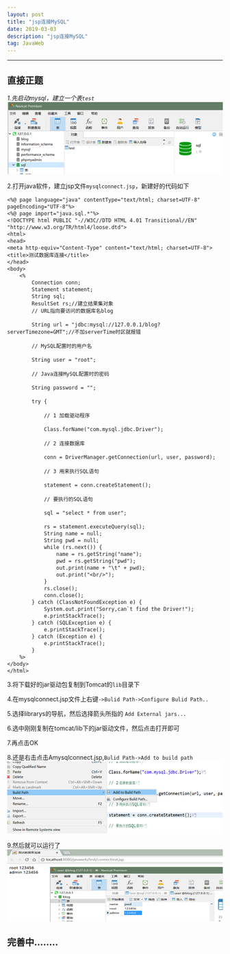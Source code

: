 ```yaml
---
layout: post
title: "jsp连接MySQL"
date: 2019-03-03 
description: "jsp连接MySQL"
tag: JavaWeb
---
```

---
## 直接正题

*1.先启动mysql，建立一个表`test`*
![](/images/posts/sqlcon1.png)

2.打开java软件，建立jsp文件`mysqlconnect.jsp`，新建好的代码如下

```
<%@ page language="java" contentType="text/html; charset=UTF-8" pageEncoding="UTF-8"%>
<%@ page import="java.sql.*"%>
<!DOCTYPE html PUBLIC "-//W3C//DTD HTML 4.01 Transitional//EN" "http://www.w3.org/TR/html4/loose.dtd">
<html>
<head>
<meta http-equiv="Content-Type" content="text/html; charset=UTF-8">
<title>测试数据库连接</title>
</head>
<body>
	<%
		Connection conn;
		Statement statement;
		String sql;
		ResultSet rs;//建立结果集对象
		// URL指向要访问的数据库名blog

		String url = "jdbc:mysql://127.0.0.1/blog?serverTimezone=GMT";//不加serverTime时区就报错

		// MySQL配置时的用户名

		String user = "root";

		// Java连接MySQL配置时的密码

		String password = "";

		try {

			// 1 加载驱动程序

			Class.forName("com.mysql.jdbc.Driver");

			// 2 连接数据库

			conn = DriverManager.getConnection(url, user, password);

			// 3 用来执行SQL语句

			statement = conn.createStatement();

			// 要执行的SQL语句

			sql = "select * from user";

			rs = statement.executeQuery(sql);
			String name = null;
			String pwd = null;
			while (rs.next()) {
				name = rs.getString("name");
				pwd = rs.getString("pwd");
				out.print(name + "\t" + pwd);
				out.print("<br/>");
			}
			rs.close();
			conn.close();
		} catch (ClassNotFoundException e) {
			System.out.print("Sorry,can`t find the Driver!");
			e.printStackTrace();
		} catch (SQLException e) {
			e.printStackTrace();
		} catch (Exception e) {
			e.printStackTrace();
		}
	%>
</body>
</html>
```

3.将下载好的jar驱动包复制到Tomcat的`lib`目录下

4.在mysqlconnect.jsp文件上右键`->Bulid Path->Configure Bulid Path..`

5.选择librarys的导航，然后选择箭头所指的 `Add External jars...`

6.选中刚刚复制在tomcat/lib下的jar驱动文件，然后点击打开即可

7.再点击OK

8.还是右击点击Amysqlconnect.jsp,`Bulid Path->Add to build path`
![](/images/posts/sqlcon2.png)

9.然后就可以运行了
![](/images/posts/sqlcon3.png)

## 完善中........
